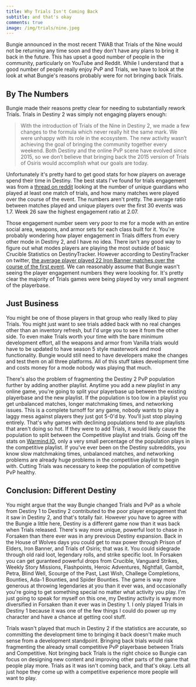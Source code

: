 ```yaml
---
title: Why Trials Isn't Coming Back
subtitle: and that's okay
comments: true 
image: /img/trials/nine.jpeg
---
```


   Bungie announced in the most recent TWAB that Trials of the Nine would not be returning any time soon and they don't have any plans to bring it back in the future. This has upset a good number of people in the community, particularly on YouTube and Reddit. While I understand that a good number of people really enjoy PvP and Trials, we have to look at the look at what Bungie's reasons probably were for not bringing back Trials. 
   
## By The Numbers

Bungie made their reasons pretty clear for needing to substantially rework Trials. Trials in Destiny 2 was simply not engaging players enough: 

> With the introduction of Trials of the Nine in Destiny 2, we made a few changes to the formula which never really hit the same mark. We were unhappy with its role in the ecosystem. The new activity wasn’t achieving the goal of bringing the community together every weekend. Both Destiny and the online PvP scene have evolved since 2015, so we don’t believe that bringing back the 2015 version of Trials of Osiris would accomplish what our goals are today.

  Unfortunately it's pretty hard to get good stats for how players on average spend their time in Destiny. The best stats I've found for trials engagement was from a [thread on reddit](https://www.reddit.com/r/DestinyTheGame/comments/8f57kb/trials_player_statistics_matchesguardians_per/) looking at the number of unique guardians who played at least one match of trials, and how many matches were played over the course of the event. The numbers aren't pretty. The average ratio between matches played and unique players over the first 30 events was 1.7. Week 26 saw the highest engagement ratio at 2.07. 

  Those engagement number seem very poor to me for a mode with an entire social area, weapons, and armor sets for each class built for it. You're probably wondering how player engagement in Trials differs from every other mode in Destiny 2, and I have no idea. There isn't any good way to figure out what modes players are playing the most outside of basic Crucible Statistics on DestinyTracker. However according to DestinyTracker on twitter, [the average player played 22 Iron Banner matches over the course of the first event](https://twitter.com/destinytrack/status/919378757743468544?lang=en). We can reasonably assume that Bungie wasn't seeing the player engagement numbers they were loooking for. It's pretty clear the majority of Trials games were being played by very small segment of the playerbase. 

## Just Business

  You might be one of those players in that group who really liked to play Trials. You might just want to see trials added back with no real changes other than an inventory refresh, but I'd urge you to see it from the other side. To even make Trials worth your time with the bare minimum development effort, all the weapons and armor from Vanilla trials would have to be updated to have season 5 style masterwork and mod functionality. Bungie would still need to have developers make the changes and test them on all three platforms. All of this stuff takes development time and costs money for a mode nobody was playing that much.

  There's also the problem of fragmenting the Destiny 2 PvP population further by adding another playlist. Anytime you add a new playlist in any online game, you're going to split your playerbase up between the existing playerbase and the new playlist. If the population is too low in a playlist you get unbalanced matches, longer matchmaking times, and networking issues. This is a complete turnoff for any game, nobody wants to play a laggy mess against players they just got 5-0'd by. You'll just stop playing entirely. That's why games with declining populations tend to axe playlists that aren't doing so hot. If they were to add Trials, it would likely cause the population to split between the Competitive playlist and trials. Going off the stats on [Warmind.IO](https://warmind.io/activity), only a very small percentage of the population plays in the competitive playlist. If you've ever been on the Destiny subreddits, you know slow matchmaking times, unbalanced matches, and networking problems are already huge problems in the competitive playlist to begin with. Cutting Trials was necessary to keep the population of competitive PvP healthy.

## Conclusion: Different Destiny 

You might argue that the way Bungie changed Trials and PvP as a whole from Destiny 1 to Destiny 2 contributed to the poor player engagement that it saw in Destiny 2, and that's totally fair. However you have to agree with the Bungie a little here, Destiny is a different game now than it was back when Trials released. There's way more unique, powerful loot to chase in Forsaken than there ever was in any previous Destiny expansion. Back in the House of Wolves days you could get to max power through Prison of Elders, Iron Banner, and Trials of Osiris; that was it. You could sidegrade through old raid loot, legendary rolls, and strike specific loot. In Forsaken you can get guranteed powerful drops from Crucible, Vanguard Strikes, Weekly Story Missions, Flashpoints, Heroic Adventures, Nightfall, Gambit, Petra, Blind Well, Scourge of the Past, Last Wish, Challege Completions, Bounties, Ada-1 Bounties, and Spider Bounties. The game is way more generous at throwing legendaries at you than it ever was, and occasionally you're going to get something special no matter what activity you play. I'm just going to speak for myself on this one, my Destiny activity is way more diversified in Forsaken than it ever was in Destiny 1. I only played Trials in Destiny 1 because it was one of the few things I could do power up my character and have a chance at getting cool stuff.

Trials wasn't played that much in Destiny 2 if the statistics are accurate, so committing the development time to bringing it back doesn't make much sense from a development standpoint. Bringing back trials would risk fragmenting the already small competitive PvP playerbase between Trials and Competitive. Not bringing back Trials is the right choice so Bungie can focus on designing new content and improving other parts of the game that people play more. Trials as it was isn't coming back, and that's okay. Lets all just hope they come up with a competitive experience more people will want to play. 



